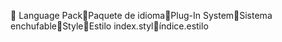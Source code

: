       Language Pack   Paquete de idioma   Plug-In System   Sistema enchufable   Style   Estilo
   index.styl   índice.estilo
